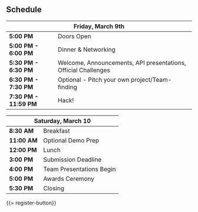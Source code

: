 ## <i class="icon fa-clock-o"></i> Schedule

<table class="default">
<thead>
<tr class="row-1 odd">
  <th colspan="2" class="column-1"><div>Friday, March 9th</div></th>
</tr>
</thead>
<tbody class="row-hover" role="alert" aria-live="polite" aria-relevant="all">
<tr class="row-2 even">
  <td class="column-1"><strong>5:00 PM</strong></td><td class="column-2">Doors Open </td>
</tr>
<tr class="row-3 odd">
  <td class="column-1"><strong>5:00 PM - 6:00 PM</strong></td><td class="column-2">Dinner &amp; Networking</td>
</tr>
<tr class="row-4 even">
  <td class="column-1"><strong>5:30 PM - 6:30 PM</strong></td><td class="column-2">Welcome, Announcements, API presentations, Official Challenges </td>
</tr>

<tr class="row-5 odd">
  <td class="column-1"><strong>6:30 PM - 7:30 PM</strong></td><td class="column-2">Optional - Pitch your own project/Team-finding</td>
</tr>
<tr class="row-6 even">
  <td class="column-1"><strong>7:30 PM - 11:59 PM</strong></td><td class="column-2">Hack!</td>
</tr>
</tbody>
</table>


<table class="default">
<thead>
<tr class="row-1 odd">
  <th colspan="2" class="column-1"><div>Saturday, March 10</div></th>
</tr>
</thead>
<tbody class="row-hover">
<tr class="row-2 even">
  <td class="column-1"><strong>8:30 AM</strong></td><td class="column-2">Breakfast</td>
</tr>
<tr class="row-4 even">
  <td class="column-1"><strong>11:00 AM</strong></td><td class="column-2">Optional Demo Prep</td>
</tr>
<tr class="row-5 odd">
  <td class="column-1"><strong>12:00 PM</strong></td><td class="column-2">Lunch</td>
</tr>
<tr class="row-6 even">
  <td class="column-1"><strong>3:00 PM</strong></td><td class="column-2">Submission Deadline</td>
</tr>
<tr class="row-7 odd">
  <td class="column-1"><strong>4:00 PM</strong></td><td class="column-2">Team Presentations Begin</td>
</tr>
<tr class="row-8 even">
  <td class="column-1"><strong>5:00 PM</strong></td><td class="column-2">Awards Ceremony</td>
</tr>
<tr class="row-9 odd">
  <td class="column-1"><strong>5:30 PM</strong></td><td class="column-2">Closing</td>
</tr>
</tbody>
</table>
{{> register-button}}
